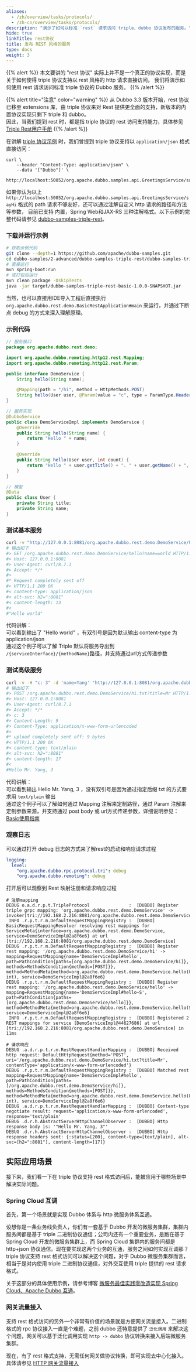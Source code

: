 ```yaml
---
aliases:
  - /zh/overview/tasks/protocols/
  - /zh-cn/overview/tasks/protocols/
description: "演示了如何以标准 `rest` 请求访问 triple、dubbo 协议发布的服务。"
hide: true
linkTitle: rest协议
title: 发布 REST 风格的服务
type: docs
weight: 3
---
```


{{% alert %}}
本文要讲的 "rest 协议" 实际上并不是一个真正的协议实现，而是关于如何使得 triple 协议支持以 rest 风格的 http 请求直接访问。
我们将演示如何使用 rest 请求访问标准 triple 协议的 Dubbo 服务。
{{% /alert %}}

{{% alert title="注意" color="warning" %}}
从 Dubbo 3.3 版本开始，rest 协议已移至 extensions 库，由 triple 协议来对 Rest 提供更全面的支持，新版本的内置协议实现只剩下 triple 和 dubbo。
<br>因此，当我们提到 rest 时，都是指 triple 协议的 rest 访问支持能力，具体参见 [Triple Rest用户手册](../../../reference-manual/protocol/tripe-rest-manual/)
{{% /alert %}}

在讲解 [triple 协议示例](../triple/interface/#curl) 时，我们曾提到 triple 协议支持以 `application/json` 格式直接访问：

```shell
curl \
    --header "Content-Type: application/json" \
    --data '["Dubbo"]' \
    http://localhost:50052/org.apache.dubbo.samples.api.GreetingsService/sayHi/
```

如果你认为以上
`http://localhost:50052/org.apache.dubbo.samples.api.GreetingsService/sayHi` 格式的 path 请求不够友好，还可以通过注解自定义 http 请求的路径和方法等参数，
目前已支持 内置，Spring Web和JAX-RS 三种注解格式。以下示例的完整代码请参见 [dubbo-samples-triple-rest](https://github.com/apache/dubbo-samples/tree/master/2-advanced/dubbo-samples-triple-rest)。

### 下载并运行示例

```bash
# 获取示例代码
git clone --depth=1 https://github.com/apache/dubbo-samples.git
cd dubbo-samples/2-advanced/dubbo-samples-triple-rest/dubbo-samples-triple-rest-basic
# 直接运行
mvn spring-boot:run
# 或打包后运行
mvn clean package -DskipTests
java -jar target/dubbo-samples-triple-rest-basic-1.0.0-SNAPSHOT.jar
```

当然，也可以直接用IDE导入工程后直接执行
`org.apache.dubbo.rest.demo.BasicRestApplication#main` 来运行，并通过下断点 debug 的方式来深入理解原理。
<a name="DBA0D"></a>

### 示例代码

```java
// 服务接口
package org.apache.dubbo.rest.demo;

import org.apache.dubbo.remoting.http12.rest.Mapping;
import org.apache.dubbo.remoting.http12.rest.Param;

public interface DemoService {
    String hello(String name);

    @Mapping(path = "/hi", method = HttpMethods.POST)
    String hello(User user, @Param(value = "c", type = ParamType.Header) int count);
}

// 服务实现
@DubboService
public class DemoServiceImpl implements DemoService {
    @Override
    public String hello(String name) {
        return "Hello " + name;
    }

    @Override
    public String hello(User user, int count) {
        return "Hello " + user.getTitle() + ". " + user.getName() + ", " + count;
    }
}

// 模型
@Data
public class User {
    private String title;
    private String name;
}
```

<a name="H68dv"></a>

### 测试基本服务

```bash
curl -v "http://127.0.0.1:8081/org.apache.dubbo.rest.demo.DemoService/hello?name=world"
# 输出如下
#> GET /org.apache.dubbo.rest.demo.DemoService/hello?name=world HTTP/1.1
#> Host: 127.0.0.1:8081
#> User-Agent: curl/8.7.1
#> Accept: */*
#>
#* Request completely sent off
#< HTTP/1.1 200 OK
#< content-type: application/json
#< alt-svc: h2=":8081"
#< content-length: 13
#<
#"Hello world"
```

代码讲解：<br />可以看到输出了 "Hello world" ，有双引号是因为默认输出 content-type 为 application/json<br />通过这个例子可以了解 Triple 默认将服务导出到
`/{serviceInterface}/{methodName}`路径，并支持通过url方式传递参数
<a name="vSW6b"></a>

### 测试高级服务

```bash
curl -v -H "c: 3" -d 'name=Yang' "http://127.0.0.1:8081/org.apache.dubbo.rest.demo.DemoService/hi.txt?title=Mr"
# 输出如下
#> POST /org.apache.dubbo.rest.demo.DemoService/hi.txt?title=Mr HTTP/1.1
#> Host: 127.0.0.1:8081
#> User-Agent: curl/8.7.1
#> Accept: */*
#> c: 3
#> Content-Length: 9
#> Content-Type: application/x-www-form-urlencoded
#>
#* upload completely sent off: 9 bytes
#< HTTP/1.1 200 OK
#< content-type: text/plain
#< alt-svc: h2=":8081"
#< content-length: 17
#<
#Hello Mr. Yang, 3
```

代码讲解：<br />可以看到输出 Hello Mr. Yang, 3 ，没有双引号是因为通过指定后缀 txt 的方式要求用 `text/plain` 输出<br />通过这个例子可以了解如何通过 Mapping 注解来定制路径，通过 Param 注解来定制参数来源，并支持通过 post body 或 url方式传递参数，详细说明参见： [Basic使用指南](../../../reference-manual/protocol/tripe-rest-manual/#GdlnC)
<a name="KNfuq"></a>

### 观察日志

可以通过打开 debug 日志的方式来了解rest的启动和响应请求过程

```yaml
logging:
  level:
    "org.apache.dubbo.rpc.protocol.tri": debug
    "org.apache.dubbo.remoting": debug
```

打开后可以观察到 Rest 映射注册和请求响应过程

```
# 注册mapping
DEBUG o.a.d.r.p.t.TripleProtocol               :  [DUBBO] Register triple grpc mapping: 'org.apache.dubbo.rest.demo.DemoService' -> invoker[tri://192.168.2.216:8081/org.apache.dubbo.rest.demo.DemoService]
 INFO .r.p.t.r.m.DefaultRequestMappingRegistry :  [DUBBO] BasicRequestMappingResolver resolving rest mappings for ServiceMeta{interface=org.apache.dubbo.rest.demo.DemoService, service=DemoServiceImpl@2a8f6e6} at url [tri://192.168.2.216:8081/org.apache.dubbo.rest.demo.DemoService]
DEBUG .r.p.t.r.m.DefaultRequestMappingRegistry :  [DUBBO] Register rest mapping: '/org.apache.dubbo.rest.demo.DemoService/hi' -> mapping=RequestMapping{name='DemoServiceImpl#hello', path=PathCondition{paths=[org.apache.dubbo.rest.demo.DemoService/hi]}, methods=MethodsCondition{methods=[POST]}}, method=MethodMeta{method=org.apache.dubbo.rest.demo.DemoService.hello(User, int), service=DemoServiceImpl@2a8f6e6}
DEBUG .r.p.t.r.m.DefaultRequestMappingRegistry :  [DUBBO] Register rest mapping: '/org.apache.dubbo.rest.demo.DemoService/hello' -> mapping=RequestMapping{name='DemoServiceImpl#hello~S', path=PathCondition{paths=[org.apache.dubbo.rest.demo.DemoService/hello]}}, method=MethodMeta{method=org.apache.dubbo.rest.demo.DemoService.hello(String), service=DemoServiceImpl@2a8f6e6}
 INFO .r.p.t.r.m.DefaultRequestMappingRegistry :  [DUBBO] Registered 2 REST mappings for service [DemoServiceImpl@44627686] at url [tri://192.168.2.216:8081/org.apache.dubbo.rest.demo.DemoService] in 11ms

# 请求响应
DEBUG .a.d.r.p.t.r.m.RestRequestHandlerMapping :  [DUBBO] Received http request: DefaultHttpRequest{method='POST', uri='/org.apache.dubbo.rest.demo.DemoService/hi.txt?title=Mr', contentType='application/x-www-form-urlencoded'}
DEBUG .r.p.t.r.m.DefaultRequestMappingRegistry :  [DUBBO] Matched rest mapping=RequestMapping{name='DemoServiceImpl#hello', path=PathCondition{paths=[/org.apache.dubbo.rest.demo.DemoService/hi]}, methods=MethodsCondition{methods=[POST]}}, method=MethodMeta{method=org.apache.dubbo.rest.demo.DemoService.hello(User, int), service=DemoServiceImpl@2a8f6e6}
DEBUG .a.d.r.p.t.r.m.RestRequestHandlerMapping :  [DUBBO] Content-type negotiate result: request='application/x-www-form-urlencoded', response='text/plain'
DEBUG .d.r.h.AbstractServerHttpChannelObserver :  [DUBBO] Http response body is: '"Hello Mr. Yang, 3"'
DEBUG .d.r.h.AbstractServerHttpChannelObserver :  [DUBBO] Http response headers sent: {:status=[200], content-type=[text/plain], alt-svc=[h2=":8081"], content-length=[17]}
```

## 实际应用场景

接下来，我们看一下在 triple 协议支持 rest 格式访问后，能被应用于哪些场景中解决实际问题。

### Spring Cloud 互调

首先，第一个场景就是实现 Dubbo 体系与 http 微服务体系互通。

设想你是一条业务线负责人，你们有一套基于 Dubbo 开发的微服务集群，集群内服务间都是基于 triple 二进制协议通信；公司内还有一个重要业务，是跑在基于 Spring Cloud 开发的微服务集群上，而 Spring Cloud 集群内的服务间都是 http+json 协议通信。现在要实现这两个业务的互通，服务之间如何实现互调那？triple 协议支持 rest 格式访问可以解决这个问题，对于 Dubbo 微服务集群而言，相当于是对内使用 triple 二进制协议通信，对外交互使用 triple 提供的 rest 请求格式。

关于这部分的具体使用示例，请参考博客 [微服务最佳实践零改造实现 Spring Cloud、Apache Dubbo 互通](zh-cn/blog/2023/10/07/微服务最佳实践零改造实现-spring-cloud-apache-dubbo-互通/)。

### 网关流量接入

支持 rest 格式访问的另外一个非常有价值的场景就是方便网关流量接入。二进制格式的 rpc 协议接入一直是个难题，之前 dubbo 还特意提供了
`泛化调用` 来解决这个问题，网关可以基于泛化调用实现 `http -> dubbo` 协议转换来接入后端微服务集群。

现在，有了 rest 格式支持，无需任何网关做协议转换，即可实现去中心化接入。具体请参见 [HTTP 网关流量接入](../../gateway/)

